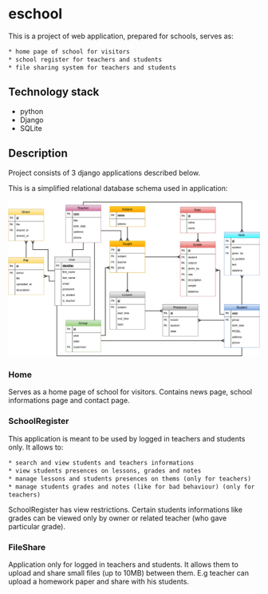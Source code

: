 # eschool
This is a project of web application, prepared for schools, serves as:

    * home page of school for visitors
    * school register for teachers and students
    * file sharing system for teachers and students


## Technology stack

* python
* Django
* SQLite


## Description

Project consists of 3 django applications described below.

This is a simplified relational database schema used in application:

![dbschema](https://raw.githubusercontent.com/Norbiox/eschool/master/school_book.png)


### Home

Serves as a home page of school for visitors.
Contains news page, school informations page and contact page.


### SchoolRegister

This application is meant to be used by logged in teachers and students only.
It allows to:

    * search and view students and teachers informations
    * view students presences on lessons, grades and notes
    * manage lessons and students presences on thems (only for teachers)
    * manage students grades and notes (like for bad behaviour) (only for teachers)

SchoolRegister has view restrictions.
Certain students informations like grades can be viewed only by owner or related teacher (who gave particular grade).


### FileShare

Application only for logged in teachers and students.
It allows them to upload and share small files (up to 10MB) between them.
E.g teacher can upload a homework paper and share with his students.

